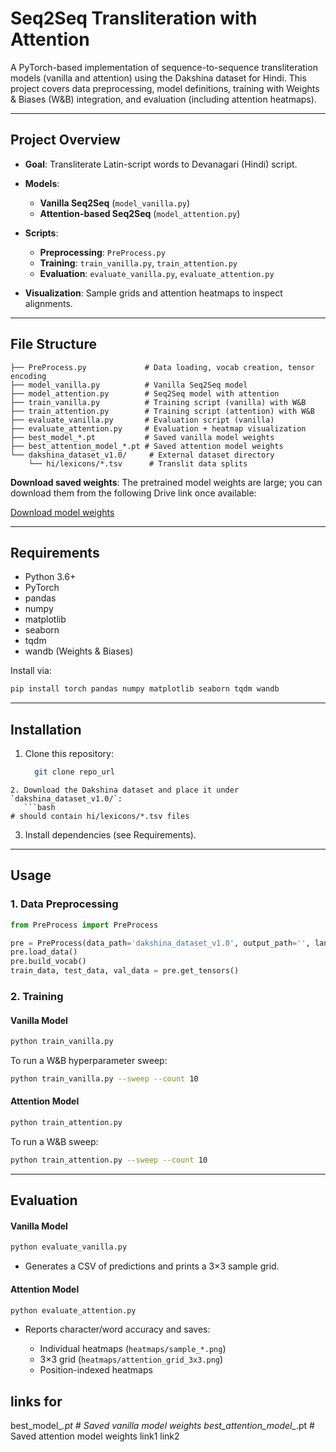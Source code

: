 # Seq2Seq Transliteration with Attention

A PyTorch-based implementation of sequence-to-sequence transliteration models (vanilla and attention) using the Dakshina dataset for Hindi. This project covers data preprocessing, model definitions, training with Weights & Biases (W\&B) integration, and evaluation (including attention heatmaps).

---

## Project Overview

* **Goal**: Transliterate Latin-script words to Devanagari (Hindi) script.
* **Models**:

  * **Vanilla Seq2Seq** (`model_vanilla.py`)
  * **Attention-based Seq2Seq** (`model_attention.py`)
* **Scripts**:

  * **Preprocessing**: `PreProcess.py`
  * **Training**: `train_vanilla.py`, `train_attention.py`
  * **Evaluation**: `evaluate_vanilla.py`, `evaluate_attention.py`
* **Visualization**: Sample grids and attention heatmaps to inspect alignments.

---

## File Structure

```
├── PreProcess.py             # Data loading, vocab creation, tensor encoding
├── model_vanilla.py          # Vanilla Seq2Seq model
├── model_attention.py        # Seq2Seq model with attention
├── train_vanilla.py          # Training script (vanilla) with W&B
├── train_attention.py        # Training script (attention) with W&B
├── evaluate_vanilla.py       # Evaluation script (vanilla)
├── evaluate_attention.py     # Evaluation + heatmap visualization
├── best_model_*.pt           # Saved vanilla model weights 
├── best_attention_model_*.pt # Saved attention model weights 
└── dakshina_dataset_v1.0/     # External dataset directory
    └── hi/lexicons/*.tsv      # Translit data splits
```

**Download saved weights**: The pretrained model weights are large; you can download them from the following Drive link once available:

[Download model weights](your_drive_link_here)

---

## Requirements

* Python 3.6+
* PyTorch
* pandas
* numpy
* matplotlib
* seaborn
* tqdm
* wandb (Weights & Biases)

Install via:

```bash
pip install torch pandas numpy matplotlib seaborn tqdm wandb
```

---

## Installation

1. Clone this repository:

   ```bash
     git clone repo_url
   ```



````
2. Download the Dakshina dataset and place it under `dakshina_dataset_v1.0/`:
   ```bash
# should contain hi/lexicons/*.tsv files
````

3. Install dependencies (see Requirements).

---

## Usage

### 1. Data Preprocessing

```python
from PreProcess import PreProcess

pre = PreProcess(data_path='dakshina_dataset_v1.0', output_path='', language_code='hi')
pre.load_data()
pre.build_vocab()
train_data, test_data, val_data = pre.get_tensors()
```

### 2. Training

#### Vanilla Model

```bash
python train_vanilla.py
```

To run a W\&B hyperparameter sweep:

```bash
python train_vanilla.py --sweep --count 10
```

#### Attention Model

```bash
python train_attention.py
```

To run a W\&B sweep:

```bash
python train_attention.py --sweep --count 10
```

---

## Evaluation

#### Vanilla Model

```bash
python evaluate_vanilla.py
```

* Generates a CSV of predictions and prints a 3×3 sample grid.

#### Attention Model

```bash
python evaluate_attention.py
```

* Reports character/word accuracy and saves:

  * Individual heatmaps (`heatmaps/sample_*.png`)
  * 3×3 grid (`heatmaps/attention_grid_3x3.png`)
  * Position-indexed heatmaps

## links for 
best_model_*.pt           # Saved vanilla model weights 
best_attention_model_*.pt # Saved attention model weights
link1
link2
